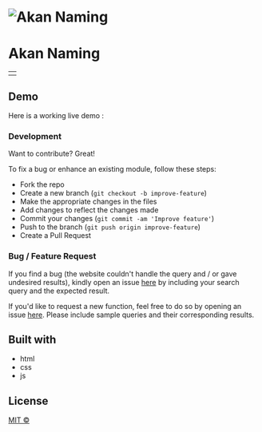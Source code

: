 # ![Akan Naming](https://github.com/REAGAN2020/AkanNaming)
# Akan Naming
<table>
<tr>
<td>

</td>
</tr>
</table>


## Demo
Here is a working live demo :  

### Development
Want to contribute? Great!

To fix a bug or enhance an existing module, follow these steps:

- Fork the repo
- Create a new branch (`git checkout -b improve-feature`)
- Make the appropriate changes in the files
- Add changes to reflect the changes made
- Commit your changes (`git commit -am 'Improve feature'`)
- Push to the branch (`git push origin improve-feature`)
- Create a Pull Request 

### Bug / Feature Request

If you find a bug (the website couldn't handle the query and / or gave undesired results), kindly open an issue [here](https://github.com/REAGAN2020/AkanNaming) by including your search query and the expected result.

If you'd like to request a new function, feel free to do so by opening an issue [here](https://github.com/REAGAN2020/AkanNaming). Please include sample queries and their corresponding results.

## Built with 

- html
- css
- js

## License

[MIT © ](https://github.com/REAGAN2020/AkanNaming/blob/master/LICENSE.md)

